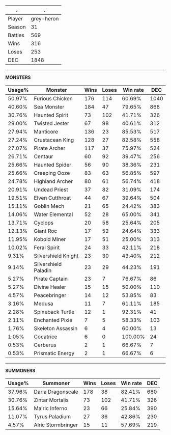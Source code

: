.|.
|-|-
Player|grey-heron
Season|31
Battles|569
Wins|316
Loses|253
DEC|1848

---
**MONSTERS**

Usage%|Monster|Wins|Loses|Win rate|DEC|
-|-|-|-|-|-|
50.97%|Furious Chicken|176|114|60.69%|1040|
40.60%|Sea Monster|184|47|79.65%|868|
30.76%|Haunted Spirit|73|102|41.71%|326|
29.00%|Twisted Jester|67|98|40.61%|312|
27.94%|Manticore|136|23|85.53%|517|
27.24%|Crustacean King|128|27|82.58%|558|
27.07%|Pirate Archer|117|37|75.97%|524|
26.71%|Centaur|60|92|39.47%|256|
25.66%|Haunted Spider|56|90|38.36%|231|
25.66%|Creeping Ooze|83|63|56.85%|597|
24.78%|Highland Archer|80|61|56.74%|418|
20.91%|Undead Priest|37|82|31.09%|174|
19.51%|Elven Cutthroat|44|67|39.64%|504|
15.11%|Goblin Mech|21|65|24.42%|383|
14.06%|Water Elemental|52|28|65.00%|341|
13.71%|Cyclops|20|58|25.64%|205|
12.13%|Giant Roc|17|52|24.64%|333|
11.95%|Kobold Miner|17|51|25.00%|313|
10.02%|Feral Spirit|24|33|42.11%|218|
9.31%|Silvershield Knight|23|30|43.40%|212|
9.14%|Silvershield Paladin|23|29|44.23%|191|
5.27%|Pirate Captain|23|7|76.67%|86|
5.27%|Divine Healer|15|15|50.00%|110|
4.57%|Peacebringer|14|12|53.85%|83|
3.16%|Medusa|11|7|61.11%|185|
2.28%|Spineback Turtle|12|1|92.31%|41|
2.11%|Enchanted Pixie|7|5|58.33%|103|
1.76%|Skeleton Assassin|6|4|60.00%|13|
1.05%|Cocatrice|6|0|100.00%|24|
0.53%|Cerberus|2|1|66.67%|7|
0.53%|Prismatic Energy|2|1|66.67%|6|

---
**SUMMONERS**

Usage%|Summoner|Wins|Loses|Win rate|DEC|
-|-|-|-|-|-|
37.96%|Daria Dragonscale|178|38|82.41%|680|
30.76%|Zintar Mortalis|73|102|41.71%|326|
15.64%|Malric Inferno|23|66|25.84%|390|
11.07%|Tyrus Paladium|27|36|42.86%|230|
4.57%|Alric Stormbringer|15|11|57.69%|219|
